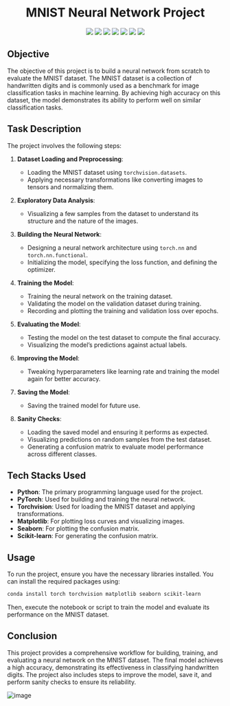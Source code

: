 <h1 align="center">MNIST Neural Network Project</h1>

<p align="center">
<img src="https://img.shields.io/badge/PyTorch-EE4C2C?style=for-the-badge&logo=pytorch&logoColor=white" />
<img src="https://img.shields.io/badge/CNN-FF6F61?style=for-the-badge&logo=cnn&logoColor=white" />
<img src="https://img.shields.io/badge/ML-0076A8?style=for-the-badge&logo=ml&logoColor=white" />
<img src="https://img.shields.io/badge/Computer%20Vision-FFCE00?style=for-the-badge&logo=computervision&logoColor=black" />
<img src="https://img.shields.io/badge/Seaborn-4C72B0?style=for-the-badge&logo=seaborn&logoColor=white" />
<img src="https://img.shields.io/badge/numpy-013243?style=for-the-badge&logo=numpy&logoColor=white" />
<img src="https://img.shields.io/badge/Plotly-3F4F75?style=for-the-badge&logo=plotly&logoColor=white" />
</p>


## Objective

The objective of this project is to build a neural network from scratch to evaluate the MNIST dataset. The MNIST dataset is a collection of handwritten digits and is commonly used as a benchmark for image classification tasks in machine learning. By achieving high accuracy on this dataset, the model demonstrates its ability to perform well on similar classification tasks.

## Task Description

The project involves the following steps:

1. **Dataset Loading and Preprocessing**:
   - Loading the MNIST dataset using `torchvision.datasets`.
   - Applying necessary transformations like converting images to tensors and normalizing them.

2. **Exploratory Data Analysis**:
   - Visualizing a few samples from the dataset to understand its structure and the nature of the images.

3. **Building the Neural Network**:
   - Designing a neural network architecture using `torch.nn` and `torch.nn.functional`.
   - Initializing the model, specifying the loss function, and defining the optimizer.

4. **Training the Model**:
   - Training the neural network on the training dataset.
   - Validating the model on the validation dataset during training.
   - Recording and plotting the training and validation loss over epochs.

5. **Evaluating the Model**:
   - Testing the model on the test dataset to compute the final accuracy.
   - Visualizing the model’s predictions against actual labels.

6. **Improving the Model**:
   - Tweaking hyperparameters like learning rate and training the model again for better accuracy.

7. **Saving the Model**:
   - Saving the trained model for future use.

8. **Sanity Checks**:
   - Loading the saved model and ensuring it performs as expected.
   - Visualizing predictions on random samples from the test dataset.
   - Generating a confusion matrix to evaluate model performance across different classes.

## Tech Stacks Used

- **Python**: The primary programming language used for the project.
- **PyTorch**: Used for building and training the neural network.
- **Torchvision**: Used for loading the MNIST dataset and applying transformations.
- **Matplotlib**: For plotting loss curves and visualizing images.
- **Seaborn**: For plotting the confusion matrix.
- **Scikit-learn**: For generating the confusion matrix.

## Usage

To run the project, ensure you have the necessary libraries installed. You can install the required packages using:

```bash
conda install torch torchvision matplotlib seaborn scikit-learn
```

Then, execute the notebook or script to train the model and evaluate its performance on the MNIST dataset.

## Conclusion

This project provides a comprehensive workflow for building, training, and evaluating a neural network on the MNIST dataset. The final model achieves a high accuracy, demonstrating its effectiveness in classifying handwritten digits. The project also includes steps to improve the model, save it, and perform sanity checks to ensure its reliability.

![image](https://github.com/shakil1819/PyTorch-CNN-MNIST-Dataset-Digit-Classifer/assets/58840439/0b6b7924-1a33-4eef-ab15-54bcbc3ba9c2)
